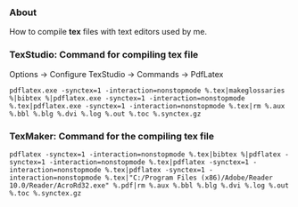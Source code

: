 ### About

How to compile **tex** files with text editors used by me.

### TexStudio: Command for compiling tex file

Options -> Configure TexStudio -> Commands -> PdfLatex

```text
pdflatex.exe -synctex=1 -interaction=nonstopmode %.tex|makeglossaries %|bibtex %|pdflatex.exe -synctex=1 -interaction=nonstopmode %.tex|pdflatex.exe -synctex=1 -interaction=nonstopmode %.tex|rm %.aux %.bbl %.blg %.dvi %.log %.out %.toc %.synctex.gz
```

### TexMaker: Command for the compiling tex file

```text
pdflatex -synctex=1 -interaction=nonstopmode %.tex|bibtex %|pdflatex -synctex=1 -interaction=nonstopmode %.tex|pdflatex -synctex=1 -interaction=nonstopmode %.tex|pdflatex -synctex=1 -interaction=nonstopmode %.tex|"C:/Program Files (x86)/Adobe/Reader 10.0/Reader/AcroRd32.exe" %.pdf|rm %.aux %.bbl %.blg %.dvi %.log %.out %.toc %.synctex.gz
```
